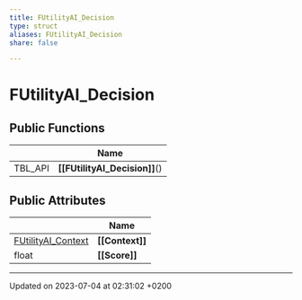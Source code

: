 ```yaml
---
title: FUtilityAI_Decision
type: struct
aliases: FUtilityAI_Decision
share: false

---
```


# FUtilityAI_Decision





## Public Functions

|                | Name           |
| -------------- | -------------- |
| TBL_API | **[[FUtilityAI_Decision]]**() |

## Public Attributes

|                | Name           |
| -------------- | -------------- |
| [FUtilityAI_Context](/docs/SDK/Source/Classes/structFUtilityAI__Context.md) | **[[Context]]**  |
| float | **[[Score]]**  |

-------------------------------

Updated on 2023-07-04 at 02:31:02 +0200